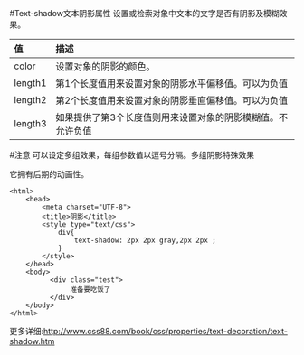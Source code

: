 #Text-shadow文本阴影属性
设置或检索对象中文本的文字是否有阴影及模糊效果。

|值|描述|
|:-|:- |
|color|设置对象的阴影的颜色。|
|length1|第1个长度值用来设置对象的阴影水平偏移值。可以为负值|
|length2|第2个长度值用来设置对象的阴影垂直偏移值。可以为负值|
|length3|如果提供了第3个长度值则用来设置对象的阴影模糊值。不允许负值|

#注意
可以设定多组效果，每组参数值以逗号分隔。多组阴影特殊效果
    
它拥有后期的动画性。

```
<html>
	<head>
		<meta charset="UTF-8">
		<title>阴影</title>
		<style type="text/css">
			div{
				text-shadow: 2px 2px gray,2px 2px ;
			}
		</style>
	</head>
	<body>
	      <div class="test">
	      	   准备要吃饭了
	      </div>
	</body>
</html>
```
更多详细:http://www.css88.com/book/css/properties/text-decoration/text-shadow.htm